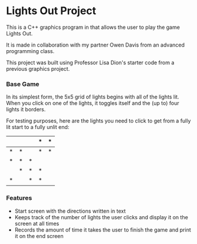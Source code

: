 # Lights Out Project

This is a C++ graphics program in that allows the user to play the game Lights Out.

It is made in collaboration with my partner Owen Davis from an advanced programming class.

This project was built using Professor Lisa Dion's starter code from a previous graphics project.

### Base Game
In its simplest form, the 5x5 grid of lights begins with all of the lights lit. 
When you click on one of the lights, it toggles itself and the (up to) four lights it borders.


For testing purposes, here are the lights you need to click to get from a fully lit start to a fully unlit end:

| | | |*|*|
|-|-|-|-|-|
|*|*| |*|*|
|*|*|*| | |
| |*|*|*| |
|*| |*|*| |

### Features
* Start screen with the directions written in text
* Keeps track of the number of lights the user clicks and display it on the screen at all times
* Records the amount of time it takes the user to finish the game and print it on the end screen
